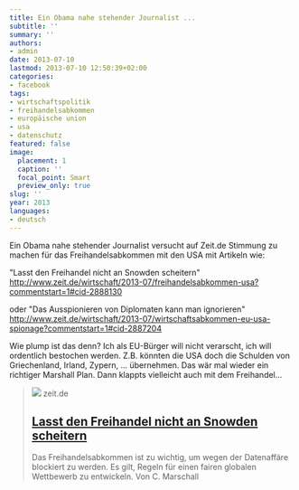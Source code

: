 ```yaml
---
title: Ein Obama nahe stehender Journalist ...
subtitle: ''
summary: ''
authors:
- admin
date: 2013-07-10
lastmod: 2013-07-10 12:50:39+02:00
categories:
- facebook
tags:
- wirtschaftspolitik
- freihandelsabkommen
- europäische union
- usa
- datenschutz
featured: false
image:
  placement: 1
  caption: ''
  focal_point: Smart
  preview_only: true
slug: ''
year: 2013
languages:
- deutsch
---
```


Ein Obama nahe stehender Journalist versucht auf Zeit.de Stimmung zu machen für das Freihandelsabkommen mit den USA mit Artikeln wie:

"Lasst den Freihandel nicht an Snowden scheitern"
http://www.zeit.de/wirtschaft/2013-07/freihandelsabkommen-usa?commentstart=1#cid-2888130

oder 
"Das Ausspionieren von Diplomaten kann man ignorieren"
http://www.zeit.de/wirtschaft/2013-07/wirtschaftsabkommen-eu-usa-spionage?commentstart=1#cid-2887204

Wie plump ist das denn? Ich als EU-Bürger will nicht verarscht, ich will ordentlich bestochen werden. Z.B. könnten die USA doch die Schulden von Griechenland, Irland, Zypern, ... übernehmen. Das wär mal wieder ein richtiger Marshall Plan. Dann klappts vielleicht auch mit dem Freihandel...
> [![](https://img.zeit.de/wirtschaft/2013-07/merkel-obama/wide__1300x731)](http://www.zeit.de/wirtschaft/2013-07/freihandelsabkommen-usa)
> zeit.de
> ## [Lasst den Freihandel nicht an Snowden scheitern](http://www.zeit.de/wirtschaft/2013-07/freihandelsabkommen-usa)
>
>Das Freihandelsabkommen ist zu wichtig, um wegen der Datenaffäre blockiert zu werden. Es gilt, Regeln für einen fairen globalen Wettbewerb zu entwickeln. Von C. Marschall